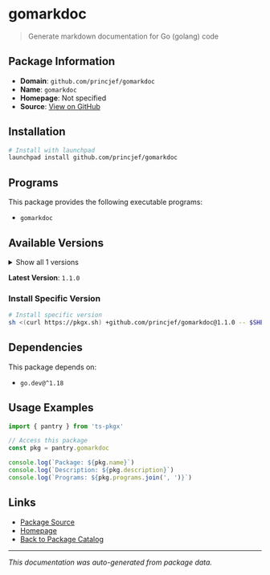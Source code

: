 # gomarkdoc

> Generate markdown documentation for Go (golang) code

## Package Information

- **Domain**: `github.com/princjef/gomarkdoc`
- **Name**: `gomarkdoc`
- **Homepage**: Not specified
- **Source**: [View on GitHub](https://github.com/pkgxdev/pantry/tree/main/projects/github.com/princjef/gomarkdoc/package.yml)

## Installation

```bash
# Install with launchpad
launchpad install github.com/princjef/gomarkdoc
```

## Programs

This package provides the following executable programs:

- `gomarkdoc`

## Available Versions

<details>
<summary>Show all 1 versions</summary>

- `1.1.0`

</details>

**Latest Version**: `1.1.0`

### Install Specific Version

```bash
# Install specific version
sh <(curl https://pkgx.sh) +github.com/princjef/gomarkdoc@1.1.0 -- $SHELL -i
```

## Dependencies

This package depends on:

- `go.dev@^1.18`

## Usage Examples

```typescript
import { pantry } from 'ts-pkgx'

// Access this package
const pkg = pantry.gomarkdoc

console.log(`Package: ${pkg.name}`)
console.log(`Description: ${pkg.description}`)
console.log(`Programs: ${pkg.programs.join(', ')}`)
```

## Links

- [Package Source](https://github.com/pkgxdev/pantry/tree/main/projects/github.com/princjef/gomarkdoc/package.yml)
- [Homepage](#)
- [Back to Package Catalog](../../../package-catalog.md)

---

*This documentation was auto-generated from package data.*
